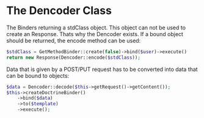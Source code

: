 The Dencoder Class
=========================

The Binders returning a stdClass object. This object can not be used to create an Response. Thats why
the Dencoder exists. If a bound object should be returned, the encode method can be used:

```php
$stdClass = GetMethodBinder::create(false)->bind($user)->execute()
return new Response(Dencoder::encode($stdClass));
```

Data that is given by a POST/PUT request has to be converted into data that can be bound to objects:

```php
$data = Dencoder::decode($this->getRequest()->getContent());
$this->createDoctrineBinder()
    ->bind($data)
    ->to($template)
    ->execute();
```